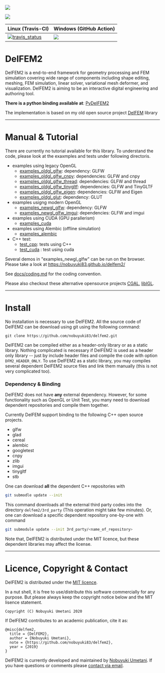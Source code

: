 ![](docs/imgs/social_preview.png)


<a href="http://doge.mit-license.org"><img src="http://img.shields.io/:license-mit-blue.svg"></a> 

| Linux (Travis-CI) | Windows (GitHub Action) |
|----|----|
| [![travis_status](https://travis-ci.org/nobuyuki83/delfem2.svg?branch=master)](https://travis-ci.org/nobuyuki83/delfem2) | ![](https://github.com/nobuyuki83/delfem2/workflows/CI_Windows/badge.svg) |



# DelFEM2

DelFEM2 is a end-to-end framework for geometry processing and FEM simulation covering wide range of components including shape editing, meshing, FEM simulation, linear solver, variational mesh deformer, and visualization. DelFEM2 is aiming to be an interactive digital engineering and authoring tool.

**There is a python binding available at**: [PyDelFEM2](https://github.com/nobuyuki83/pydelfem2)

The implementation is based on my old open source project [DelFEM](https://github.com/nobuyuki83/DelFEM) library



***
# Manual &  Tutorial

There are currently no tutorial available for this library. To understand the code, please look at the exaxmples and tests  under following directoris.

+ examples using legacy OpenGL
  + [examples_oldgl_glfw](examples_oldgl_glfw):  dependency: GLFW
  + [examples_oldgl_glfw_cnpy](examples_oldgl_glfw_cnpy): dependencies: GLFW and cnpy
  + [examples_oldgl_glfw_thread](examples_oldgl_glfw_thread): dependencies: GLFW and thread
  + [examples_oldgl_glfw_tinygltf](examples_oldgl_glfw_tinygltf): dependencies: GLFW and TinyGLTF
  + [examples_oldgl_glfw_eigen](examples_oldgl_glfw_eigen): dependencies: GLFW and Eigen
  + [examples_oldgl_glut](examples_oldgl_glut):  dependency: GLUT
+ examples usigng modern OpenGL
  + [examples_newgl_glfw](examples_newgl_glfw):  dependency: GLFW
  + [examples_newgl_glfw_imgui](examples_newgl_glfw_imgui):  dependencies: GLFW and imgui
+ examples using CUDA (GPU parallerism)
  + [examples_cuda](examples_cuda)
+ examples using Alembic (offline simulation)
  + [examples_alembic](examples_alembic)
+ C++ test:
  + [test_cpp](test_cpp): tests using C++
  + [test_cuda](test_cuda) : test using cuda

Several demos in "examples_newgl_glfw" can be run on the browser. Please take a look at https://nobuyuki83.github.io/delfem2/

See [docs/coding.md](docs/coding.md) for the coding convention. 

Please also checkout  these alternative opensource projects [CGAL](https://www.cgal.org/), [libIGL](https://github.com/libigl/libigl).




***
# Install

No installation is necessary to use DelFEM2. All the source code of DelFEM2 can be download using git using the following command:
```
git clone https://github.com/nobuyuki83/delfem2.git
```

DelFEM2 can be compiled either as a header-only library or as a static library. Nothing complicated is necessary if DelFEM2 is used as a header only library -- just by include header files and compile the code with option ```DFM2_HEADER_ONLY```. To use DelFEM2 as a static library, you may compiles  several dependent DelFEM2 source files and link them manually (this is not very complicated too).



### Dependency & Binding

DelFEM2 does not have **any** external dependency. However, for some functionality such as OpenGL or Unit Test, you many need to download dependent repositories and compile them together. 

Currently DelFEM support binding to the following C++ open source projects.

- glfw
- glad
- cereal
- alembic
- googletest
- cnpy
- zlib
- imgui
- tinygltf
- stb

One can download **all** the dependent C++ repositories with

```bash
git submodle update --init
```

This command downloads all the external third party codes into the directory ```delfem2/3rd_party``` (This operation might take few minutes).  Or, one can download a specific dependent repository one-by-one with command

```bash
git submodule update --init 3rd_party/<name_of_repository>
```

Note that, DelFEM2 is distributed under the MIT licence, but these dependent libraries may affect the license. 



***
# Licence, Copyright & Contact

DelFEM2 is distributed under the [MIT licence](https://github.com/nobuyuki83/delfem2/blob/master/LICENSE). 

In a nut shell, it is free to use/distribute this software commercially for any purpose. But please always keep the copyright notice below and the MIT lisence statement.


	Copyright (C) Nobuyuki Umetani 2020

If DelFEM2 contributes to an academic publication, cite it as:


```
@misc{delfem2,
  title = {DelFEM2},
  author = {Nobuyuki Umetani},
  note = {https://github.com/nobuyuki83/delfem2},
  year = {2019}
}
```

DelFEM2 is currently developed and maintained by [Nobuyuki Umetani](http://www.nobuyuki-umetani.com/). If you have questions or comments please [contact via email](mailto:n.umetani@gmail.com).


